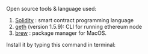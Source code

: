 Open source tools & language used:

1. [Solidity](https://solidity.readthedocs.io/)
   : smart contract programming language
2. [geth](https://github.com/ethereum/go-ethereum/wiki/geth)
   \(version 1.5.9\): CLI for running ethereum node
3. [brew](https://brew.sh/)
   : package manager for MacOS.

Install it by typing this command in terminal:

